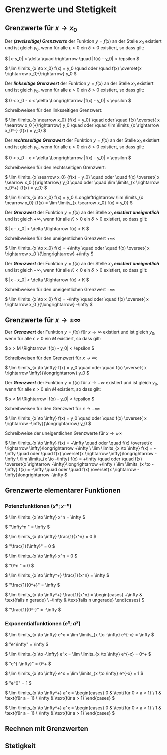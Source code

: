 # Grenzwerte und Stetigkeit

## Grenzwerte für $x \rightarrow x_0$

Der ***(zweiseitige) Grenzwerte*** der Funktion $y=f(x)$ an der Stelle $x_0$ existiert und ist gleich $y_0$, wenn für alle $\epsilon > 0$ ein $\delta > 0$ existiert, so dass gilt:

$
|x-s_0| < \delta \quad \rightarrow \quad |f(x) - y_0| < \epsilon
$

$
\lim \limits_{x \to x_0} f(x) = y_0 \quad oder \quad
f(x)  \overset{x \rightarrow x_0}{\rightarrow} y_0 
$

Der ***linkseitige Grenzwert*** der Funktion $y = f(x)$ an der Stelle $x_0$ existiert und ist gleich $y_0$, wenn für alle $\epsilon > 0$ ein $\delta > 0$ existiert, so dass gilt:

$
0 < x_0 - x < \delta \Longrightarrow |f(x) - y_0| < \epsilon
$

Schreibweisen für den linksseitigen Grenzwert:

$
\lim \limits_{x \nearrow x_0} {f(x) = y_0} 
\quad oder \quad 
f(x) \overset{ x \nearrow x_0 }{\rightarrow} y_0
\quad oder \quad
\lim \limits_{x \rightarrow x_0^-} {f(x) = y_0}
$

Der ***rechtsseitige Grenzwert*** der Funktion $y = f(x)$ an der Stelle $x_0$ existiert und ist gleich $y_0$, wenn für alle $\epsilon > 0$ ein $\delta > 0$ existiert, so dass gilt:

$
0 < x_0 - x < \delta \Longrightarrow |f(x) - y_0| < \epsilon
$

Schreibweisen für den rechtsseitigen Grenzwert:

$
\lim \limits_{x \searrow x_0} {f(x) = y_0} 
\quad oder \quad 
f(x) \overset{ x \searrow x_0 }{\rightarrow} y_0
\quad oder \quad
\lim \limits_{x \rightarrow x_0^+} {f(x) = y_0}
$

$
\lim \limits_{x \to x_0} f(x) = y_0  \Longleftrightarrow \lim \limits_{x \nearrow x_0} {f(x) = \lim \limits_{x \searrow x_0} f(x) = y_0} 
$

Der ***Grenzwert*** der Funktion $y = f(x)$ an der Stelle $x_0$ ***existiert uneigentlich*** und ist gleich  $+\infty$, wenn für alle $K > 0$ ein $\delta > 0$ existiert, so dass gilt:

$
|x - x_0| < \delta \Rightarrow f(x) > K
$

Schreibweisen für den uneigentlichen Grenzwert $+\infty$:

$
\lim \limits_{x \to x_0} f(x) = +\infty \quad oder \quad f(x) \overset{ x \rightarrow x_0 }{\longrightarrow} +\infty
$

Der ***Grenzwert*** der Funktion $y = f(x)$ an der Stelle $x_0$ ***existiert uneigentlich*** und ist gleich  $-\infty$, wenn für alle $K < 0$ ein $\delta > 0$ existiert, so dass gilt:

$
|x - x_0| < \delta \Rightarrow f(x) < K
$

Schreibweisen für den uneigentlichen Grenzwert $-\infty$:

$
\lim \limits_{x \to x_0} f(x) = -\infty \quad oder \quad f(x) \overset{ x \rightarrow x_0 }{\longrightarrow} -\infty
$

## Grenzwerte für $x \rightarrow \pm \infty$

Der ***Grenzwert*** der Funktion $y=f(x)$ für $x \rightarrow \infty$ existiert und ist gleich $y_0$, wenn für alle $\epsilon > 0$ ein $M$ existiert, so dass gilt:

$
x > M \Rightarrow |f(x) - y_0| < \epsilon
$

Schreibweisen für den Grenzwert für $x \rightarrow \infty$:

$
\lim \limits_{x \to \infty} f(x) = y_0 \quad oder \quad f(x) \overset{ x \rightarrow \infty}{\longrightarrow} y_0
$

<!-- test -->

Der ***Grenzwert*** der Funktion $y=f(x)$ für $x \rightarrow -\infty$ existiert und ist gleich $y_0$, wenn für alle $\epsilon > 0$ ein $M$ existiert, so dass gilt:

$
x < M \Rightarrow |f(x) - y_0| < \epsilon
$

Schreibweisen für den Grenzwert für $x \rightarrow -\infty$:

$
\lim \limits_{x \to \infty} f(x) = y_0 \quad oder \quad f(x) \overset{ x \rightarrow -\infty}{\longrightarrow} y_0
$

Schreibweise der uneigentlichen Grenzwerte für $x \rightarrow \pm \infty$

$
\lim \limits_{x \to \infty} f(x) = +\infty \quad oder \quad f(x) \overset{x \rightarrow \infty}\longrightarrow +\infty \\
\lim \limits_{x \to \infty} f(x) = -\infty \quad oder \quad f(x) \overset{x \rightarrow \infty}\longrightarrow -\infty \\
\lim \limits_{x \to -\infty} f(x) = +\infty \quad oder \quad f(x) \overset{x \rightarrow -\infty}\longrightarrow +\infty \\
\lim \limits_{x \to -\infty} f(x) = -\infty \quad oder \quad f(x) \overset{x \rightarrow -\infty}\longrightarrow -\infty
$

## Grenzwerte elementarer Funktionen

### Potenzfunktionen ($x^n; x^{-n}$)

$
\lim \limits_{x \to \infty} x^n = \infty
$

$
"\infty^n " = \infty
$

$
\lim \limits_{x \to \infty} \frac{1}{x^n} = 0
$

$
"\frac{1}{\infty}" = 0
$

$
\lim \limits_{x \to \infty} x^n = 0
$

$
"0^n " = 0
$

$
\lim \limits_{x \to \infty^+} \frac{1}{x^n} = \infty
$

$
"\frac{1}{0^+}" = \infty
$

$
\lim \limits_{x \to \infty^+} \frac{1}{x^n} = 
\begin{cases}
+\infty & \text{falls n gerade} \\
-\infty & \text{falls n ungerade}
\end{cases}
$

$
"\frac{1}{0^-}" = -\infty
$

### Exponentialfunktionen ($e^x; a^x$)

$
\lim \limits_{x \to \infty} e^x = \lim \limits_{x \to -\infty} e^{-x} = \infty
$

$
"e^\infty" = \infty
$

$
\lim \limits_{x \to -\infty} e^x = \lim \limits_{x \to \infty} e^{-x} = 0^+
$

$
"e^{-\infty}" = 0^+
$

$
\lim \limits_{x \to \infty} e^x = \lim \limits_{x \to \infty} e^{-x} = 1
$

$
"e^0" = 1
$

$
\lim \limits_{x \to \infty^+} a^x = 
\begin{cases}
0 & \text{für 0 < a < 1} \\
1 & \text{für a = 1} \\
\infty & \text{für a > 1}
\end{cases}
$

$
\lim \limits_{x \to \infty^+} a^x = 
\begin{cases}
0 & \text{für 0 < a < 1} \\
1 & \text{für a = 1} \\
\infty & \text{für a > 1}
\end{cases}
$
## Rechnen mit Grenzwerten

## Stetigkeit
